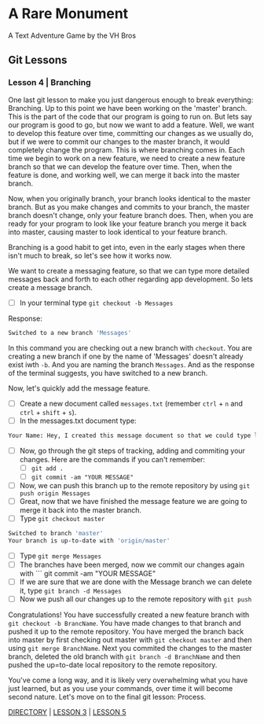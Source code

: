 # A Rare Monument

A Text Adventure Game by the VH Bros

## Git Lessons

### Lesson 4 | Branching

One last git lesson to make you just dangerous enough to break everything: Branching. Up to this point we have been working on the 'master' branch. This is the part of the code that our program is going to run on. But lets say our program is good to go, but now we want to add a feature. Well, we want to develop this feature over time, committing our changes as we usually do, but if we were to commit our changes to the master branch, it would completely change the program. This is where branching comes in. Each time we begin to work on a new feature, we need to create a new feature branch so that we can develop the feature over time. Then, when the feature is done, and working well, we can merge it back into the master branch. 

Now, when you originally branch, your branch looks identical to the master branch. But as you make changes and commits to your branch, the master branch doesn't change, only your feature branch does. Then, when you are ready for your program to look like your feature branch you merge it back into master, causing master to look identical to your feature branch.

Branching is a good habit to get into, even in the early stages when there isn't much to break, so let's see how it works now.

We want to create a messaging feature, so that we can type more detailed messages back and forth to each other regarding app development. So lets create a message branch.

- [ ] In your terminal type ``` git checkout -b Messages ```

Response:

```bash
Switched to a new branch 'Messages'
```

In this command you are checking out a new branch with ``` checkout ```. You are creating a new branch if one by the name of 'Messages' doesn't already exist iwth ``` -b ```. And you are naming the branch ``` Messages ```. And as the response of the terminal suggests, you have switched to a new branch.

Now, let's quickly add the message feature.

- [ ] Create a new document called ``` messages.txt ``` (remember ``` ctrl ``` + ``` n ``` and ``` ctrl ``` + ``` shift ``` + ``` s ```).
- [ ] In the messages.txt document type:

```txt
Your Name: Hey, I created this message document so that we could type longer messages to each other if there is something that we need to report on.
```

- [ ] Now, go through the git steps of tracking, adding and commiting your changes. Here are the commands if you can't remember:
  - [ ] ``` git add . ```
  - [ ] ``` git commit -am "YOUR MESSAGE" ```
- [ ] Now, we can push this branch up to the remote repository by using ``` git push origin Messages ```
- [ ] Great, now that we have finished the message feature we are going to merge it back into the master branch.
- [ ] Type ``` git checkout master ```

```bash
Switched to branch 'master'
Your branch is up-to-date with 'origin/master'
```

- [ ] Type ``` git merge Messages ```
- [ ] The branches have been merged, now we commit our changes again with ``` git commit -am "YOUR MESSAGE"
- [ ] If we are sure that we are done with the Message branch we can delete it, type ``` git branch -d Messages ```
- [ ] Now we push all our changes up to the remote repository with ``` git push ```

Congratulations! You have successfully created a new feature branch with ``` git checkout -b BrancName ```. You have made changes to that branch and pushed it up to the remote repository. You have merged the branch back into master by first checking out master with ``` git checkout master ``` and then using ``` git merge BranchName ```. Next you commited the changes to the master branch, deleted the old branch with ``` git branch -d BranchName ``` and then pushed the up=to-date local repository to the remote repository.

You've come a long way, and it is likely very overwhelming what you have just learned, but as you use your commands, over time it will become second nature. Let's move on to the final git lesson: Process.

[DIRECTORY](README.md) | [LESSON 3](03-lesson_three.md) | [LESSON 5](05-lesson_five.md)